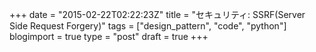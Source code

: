 +++
date = "2015-02-22T02:22:23Z"
title = "セキュリティ: SSRF(Server Side Request Forgery)"
tags = ["design_pattern", "code", "python"]
blogimport = true
type = "post"
draft = true
+++
